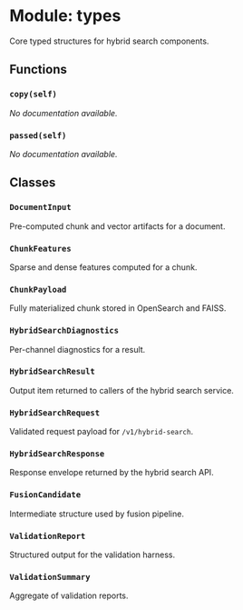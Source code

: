 # Module: types

Core typed structures for hybrid search components.

## Functions

### `copy(self)`

*No documentation available.*

### `passed(self)`

*No documentation available.*

## Classes

### `DocumentInput`

Pre-computed chunk and vector artifacts for a document.

### `ChunkFeatures`

Sparse and dense features computed for a chunk.

### `ChunkPayload`

Fully materialized chunk stored in OpenSearch and FAISS.

### `HybridSearchDiagnostics`

Per-channel diagnostics for a result.

### `HybridSearchResult`

Output item returned to callers of the hybrid search service.

### `HybridSearchRequest`

Validated request payload for `/v1/hybrid-search`.

### `HybridSearchResponse`

Response envelope returned by the hybrid search API.

### `FusionCandidate`

Intermediate structure used by fusion pipeline.

### `ValidationReport`

Structured output for the validation harness.

### `ValidationSummary`

Aggregate of validation reports.
